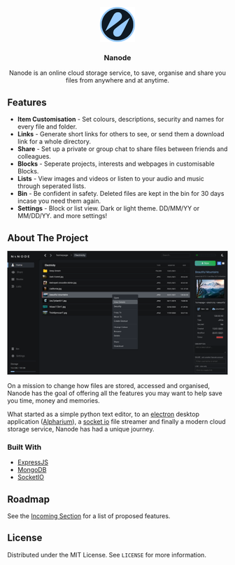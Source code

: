 <!-- PROJECT LOGO -->
<p align="center">
  <a href="https://github.com/BenHinson/nanode">
    <img src="/assets/logo/Nanode Dark Circle.png" alt="Logo" width="80" height="80">
  </a>

  <h3 align="center">Nanode</h3>

  <p align="center">
    Nanode is an online cloud storage service, to save, organise and share you files from anywhere and at anytime.
  </p>
</p>

<!-- Features -->
## Features
- **Item Customisation** - Set colours, descriptions, security and names for every file and folder.
- **Links** - Generate short links for others to see, or send them a download link for a whole directory.
- **Share** - Set up a private or group chat to share files between friends and colleagues.
- **Blocks** - Seperate projects, interests and webpages in customisable Blocks.
- **Lists** - View images and videos or listen to your audio and music through seperated lists.
- **Bin** - Be confident in safety. Deleted files are kept in the bin for 30 days incase you need them again.
- **Settings** - Block or list view. Dark or light theme. DD/MM/YY or MM/DD/YY. and more settings!

<!-- ABOUT THE PROJECT -->
## About The Project

![Nanode Screenshot](/assets/covers/overview.png)

On a mission to change how files are stored, accessed and organised, Nanode has the goal of offering all the features you may want to help save you time, money and memories.

What started as a simple python text editor, to an [electron](https://www.electronjs.org/) desktop application ([Alpharium](https://github.com/BenHinson/Alpharium)), a [socket io](https://socket.io/) file streamer and finally a modern cloud storage service, Nanode has had a unique journey.

### Built With

* [ExpressJS](https://expressjs.com/)
* [MongoDB](https://www.mongodb.com/)
* [SocketIO](https://socket.io/)


<!-- ROADMAP -->
## Roadmap

See the [Incoming Section](https://dev.nanode.one/) for a list of proposed features.


<!-- LICENSE -->
## License

Distributed under the MIT License. See `LICENSE` for more information.
